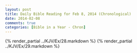 ```yaml
---
layout: post
title: Daily Bible Reading for Feb 8, 2014 (Chronological)
date: 2014-02-08
comments: true
categories: [Bible in a Year - Chron]
---
```

{% render_partial ../KJV/Ex/28.markdown %}
{% render_partial ../KJV/Ex/29.markdown %}
